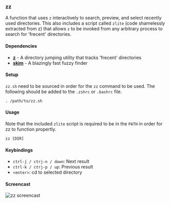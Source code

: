 ### zz

A function that uses `z` interactively to search, preview, and select recently used directories. This
also includes a script called `zlite` (code shamelessly extracted from z) that allows `z` to be
invoked from any arbitrary process to search for 'frecent' directories.

#### Dependencies

* **[z](https://github.com/rupa/z)** - A directory jumping utility that tracks 'frecent' directories 
* **[skim](https://github.com/lotabout/skim)** - A blazingly fast fuzzy finder

#### Setup

`zz.sh` need to be sourced in order for the `zz` command to be used. The following should be added
to the `.zshrc` or `.bashrc` file.

    . /path/to/zz.sh

#### Usage

Note that the included `zlite` script is required to be in the `PATH` in order for zz to function
propertly.

    zz [DIR]
    
#### Keybindings

* `ctrl-j / ctrj-n / down`: Next result
* `ctrl-k / ctrj-p / up`: Previous result
* `<enter>`: cd to selected directory

#### Screencast

![zz screencast](http://drop.bryan.sh/3SqhCY8QSj.gif)
